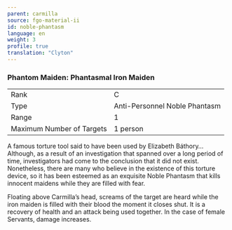 ```yaml
---
parent: carmilla
source: fgo-material-ii
id: noble-phantasm
language: en
weight: 3
profile: true
translation: "Clyton"
---
```


### Phantom Maiden: Phantasmal Iron Maiden

<table>
  <tr><td>Rank</td><td>C</td></tr>
  <tr><td>Type</td><td>Anti-Personnel Noble Phantasm</td></tr>
  <tr><td>Range</td><td>1</td></tr>
  <tr><td>Maximum Number of Targets</td><td>1 person</td></tr>
</table>

A famous torture tool said to have been used by Elizabeth Báthory… Although, as a result of an investigation that spanned over a long period of time, investigators had come to the conclusion that it did not exist. Nonetheless, there are many who believe in the existence of this torture device, so it has been esteemed as an exquisite Noble Phantasm that kills innocent maidens while they are filled with fear.

Floating above Carmilla’s head, screams of the target are heard while the iron maiden is filled with their blood the moment it closes shut. It is a recovery of health and an attack being used together. In the case of female Servants, damage increases.
